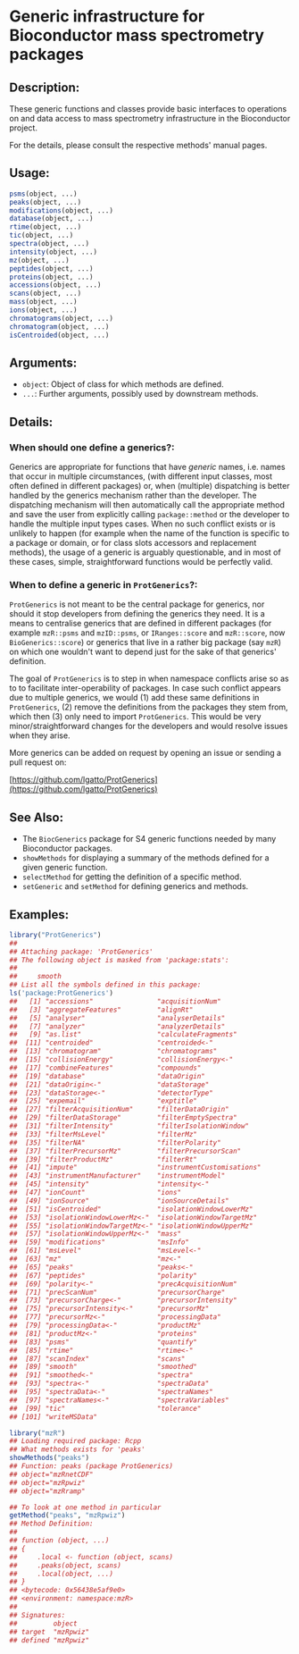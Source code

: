 <!-- README.md is generated from README.Rmd. Please edit that file -->



# Generic infrastructure for Bioconductor mass spectrometry packages

## Description:

These generic functions and classes provide basic interfaces to
operations on and data access to mass spectrometry infrastructure in
the Bioconductor project.

For the details, please consult the respective methods' manual pages.

## Usage:

```r
psms(object, ...)
peaks(object, ...)
modifications(object, ...)
database(object, ...)
rtime(object, ...)
tic(object, ...)
spectra(object, ...)
intensity(object, ...)
mz(object, ...)
peptides(object, ...)
proteins(object, ...)
accessions(object, ...)
scans(object, ...)
mass(object, ...)
ions(object, ...)
chromatograms(object, ...)
chromatogram(object, ...)
isCentroided(object, ...)
```

## Arguments:

- `object`: Object of class for which methods are defined.
- `...`: Further arguments, possibly used by downstream methods.

## Details:

### When should one define a generics?:

Generics are appropriate for functions that have _generic_
names, i.e. names that occur in multiple circumstances, (with
different input classes, most often defined in different
packages) or, when (multiple) dispatching is better handled by
the generics mechanism rather than the developer. The
dispatching mechanism will then automatically call the
appropriate method and save the user from explicitly calling
`package::method` or the developer to handle the multiple input
types cases. When no such conflict exists or is unlikely to
happen (for example when the name of the function is specific to
a package or domain, or for class slots accessors and
replacement methods), the usage of a generic is arguably
questionable, and in most of these cases, simple,
straightforward functions would be perfectly valid.

### When to define a generic in `ProtGenerics`?:

`ProtGenerics` is not meant to be the central package for generics,
nor should it stop developers from defining the generics they need. It
is a means to centralise generics that are defined in different
packages (for example `mzR::psms` and `mzID::psms`, or
`IRanges::score` and `mzR::score`, now `BioGenerics::score`) or
generics that live in a rather big package (say `mzR`) on which one
wouldn't want to depend just for the sake of that generics'
definition.

The goal of `ProtGenerics` is to step in when namespace conflicts
arise so as to to facilitate inter-operability of packages. In case
such conflict appears due to multiple generics, we would (1) add these
same definitions in `ProtGenerics`, (2) remove the definitions from
the packages they stem from, which then (3) only need to import
`ProtGenerics`. This would be very minor/straightforward changes for
the developers and would resolve issues when they arise.

More generics can be added on request by opening an issue or sending a
pull request on:

[https://github.com/lgatto/ProtGenerics](https://github.com/lgatto/ProtGenerics)


## See Also:

- The `BiocGenerics` package for S4 generic functions needed by many
  Bioconductor packages.
- `showMethods` for displaying a summary of the methods defined for a
  given generic function.
- `selectMethod` for getting the definition of a specific method.
- `setGeneric` and `setMethod` for defining generics and methods.

## Examples:


```r
library("ProtGenerics")
## 
## Attaching package: 'ProtGenerics'
## The following object is masked from 'package:stats':
## 
##     smooth
## List all the symbols defined in this package:
ls('package:ProtGenerics')
##   [1] "accessions"                "acquisitionNum"           
##   [3] "aggregateFeatures"         "alignRt"                  
##   [5] "analyser"                  "analyserDetails"          
##   [7] "analyzer"                  "analyzerDetails"          
##   [9] "as.list"                   "calculateFragments"       
##  [11] "centroided"                "centroided<-"             
##  [13] "chromatogram"              "chromatograms"            
##  [15] "collisionEnergy"           "collisionEnergy<-"        
##  [17] "combineFeatures"           "compounds"                
##  [19] "database"                  "dataOrigin"               
##  [21] "dataOrigin<-"              "dataStorage"              
##  [23] "dataStorage<-"             "detectorType"             
##  [25] "expemail"                  "exptitle"                 
##  [27] "filterAcquisitionNum"      "filterDataOrigin"         
##  [29] "filterDataStorage"         "filterEmptySpectra"       
##  [31] "filterIntensity"           "filterIsolationWindow"    
##  [33] "filterMsLevel"             "filterMz"                 
##  [35] "filterNA"                  "filterPolarity"           
##  [37] "filterPrecursorMz"         "filterPrecursorScan"      
##  [39] "filterProductMz"           "filterRt"                 
##  [41] "impute"                    "instrumentCustomisations" 
##  [43] "instrumentManufacturer"    "instrumentModel"          
##  [45] "intensity"                 "intensity<-"              
##  [47] "ionCount"                  "ions"                     
##  [49] "ionSource"                 "ionSourceDetails"         
##  [51] "isCentroided"              "isolationWindowLowerMz"   
##  [53] "isolationWindowLowerMz<-"  "isolationWindowTargetMz"  
##  [55] "isolationWindowTargetMz<-" "isolationWindowUpperMz"   
##  [57] "isolationWindowUpperMz<-"  "mass"                     
##  [59] "modifications"             "msInfo"                   
##  [61] "msLevel"                   "msLevel<-"                
##  [63] "mz"                        "mz<-"                     
##  [65] "peaks"                     "peaks<-"                  
##  [67] "peptides"                  "polarity"                 
##  [69] "polarity<-"                "precAcquisitionNum"       
##  [71] "precScanNum"               "precursorCharge"          
##  [73] "precursorCharge<-"         "precursorIntensity"       
##  [75] "precursorIntensity<-"      "precursorMz"              
##  [77] "precursorMz<-"             "processingData"           
##  [79] "processingData<-"          "productMz"                
##  [81] "productMz<-"               "proteins"                 
##  [83] "psms"                      "quantify"                 
##  [85] "rtime"                     "rtime<-"                  
##  [87] "scanIndex"                 "scans"                    
##  [89] "smooth"                    "smoothed"                 
##  [91] "smoothed<-"                "spectra"                  
##  [93] "spectra<-"                 "spectraData"              
##  [95] "spectraData<-"             "spectraNames"             
##  [97] "spectraNames<-"            "spectraVariables"         
##  [99] "tic"                       "tolerance"                
## [101] "writeMSData"

library("mzR")
## Loading required package: Rcpp
## What methods exists for 'peaks'
showMethods("peaks")
## Function: peaks (package ProtGenerics)
## object="mzRnetCDF"
## object="mzRpwiz"
## object="mzRramp"

## To look at one method in particular
getMethod("peaks", "mzRpwiz")
## Method Definition:
## 
## function (object, ...) 
## {
##     .local <- function (object, scans) 
##     .peaks(object, scans)
##     .local(object, ...)
## }
## <bytecode: 0x56438e5af9e0>
## <environment: namespace:mzR>
## 
## Signatures:
##         object   
## target  "mzRpwiz"
## defined "mzRpwiz"
```
